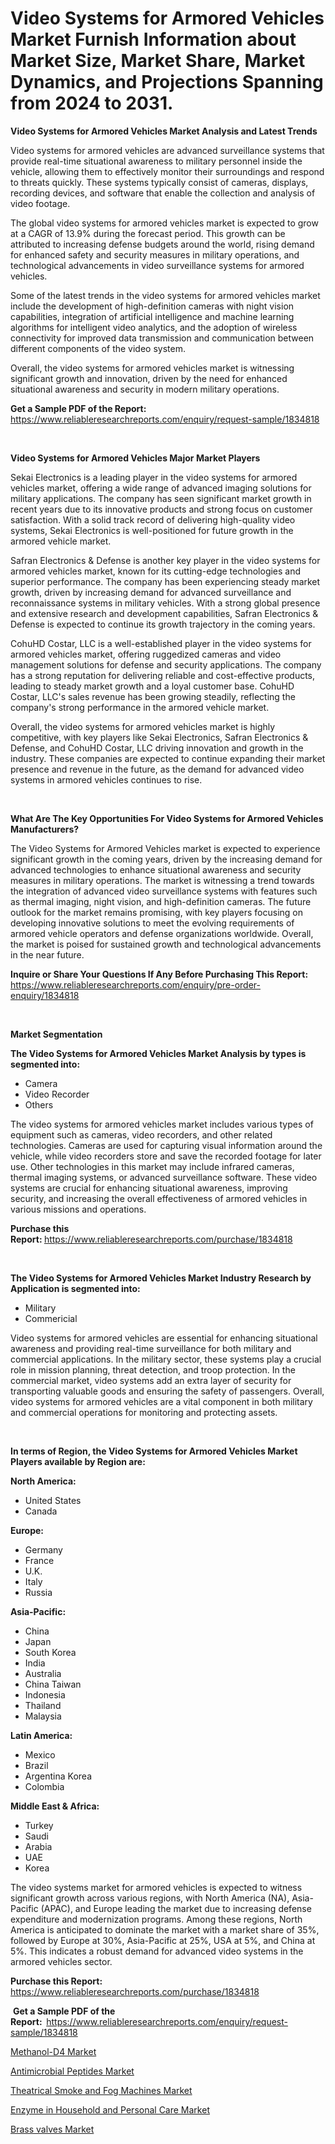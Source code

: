 <p><h1>Video Systems for Armored Vehicles Market Furnish Information about Market Size, Market Share, Market Dynamics, and Projections Spanning from 2024 to 2031.</h1></p><p><strong>Video Systems for Armored Vehicles Market Analysis and Latest Trends</strong></p>
<p><p>Video systems for armored vehicles are advanced surveillance systems that provide real-time situational awareness to military personnel inside the vehicle, allowing them to effectively monitor their surroundings and respond to threats quickly. These systems typically consist of cameras, displays, recording devices, and software that enable the collection and analysis of video footage.</p><p>The global video systems for armored vehicles market is expected to grow at a CAGR of 13.9% during the forecast period. This growth can be attributed to increasing defense budgets around the world, rising demand for enhanced safety and security measures in military operations, and technological advancements in video surveillance systems for armored vehicles.</p><p>Some of the latest trends in the video systems for armored vehicles market include the development of high-definition cameras with night vision capabilities, integration of artificial intelligence and machine learning algorithms for intelligent video analytics, and the adoption of wireless connectivity for improved data transmission and communication between different components of the video system.</p><p>Overall, the video systems for armored vehicles market is witnessing significant growth and innovation, driven by the need for enhanced situational awareness and security in modern military operations.</p></p>
<p><strong>Get a Sample PDF of the Report:&nbsp;</strong> <a href="https://www.reliableresearchreports.com/enquiry/request-sample/1834818">https://www.reliableresearchreports.com/enquiry/request-sample/1834818</a></p>
<p>&nbsp;</p>
<p><strong>Video Systems for Armored Vehicles Major Market Players</strong></p>
<p><p>Sekai Electronics is a leading player in the video systems for armored vehicles market, offering a wide range of advanced imaging solutions for military applications. The company has seen significant market growth in recent years due to its innovative products and strong focus on customer satisfaction. With a solid track record of delivering high-quality video systems, Sekai Electronics is well-positioned for future growth in the armored vehicle market.</p><p>Safran Electronics & Defense is another key player in the video systems for armored vehicles market, known for its cutting-edge technologies and superior performance. The company has been experiencing steady market growth, driven by increasing demand for advanced surveillance and reconnaissance systems in military vehicles. With a strong global presence and extensive research and development capabilities, Safran Electronics & Defense is expected to continue its growth trajectory in the coming years.</p><p>CohuHD Costar, LLC is a well-established player in the video systems for armored vehicles market, offering ruggedized cameras and video management solutions for defense and security applications. The company has a strong reputation for delivering reliable and cost-effective products, leading to steady market growth and a loyal customer base. CohuHD Costar, LLC's sales revenue has been growing steadily, reflecting the company's strong performance in the armored vehicle market.</p><p>Overall, the video systems for armored vehicles market is highly competitive, with key players like Sekai Electronics, Safran Electronics & Defense, and CohuHD Costar, LLC driving innovation and growth in the industry. These companies are expected to continue expanding their market presence and revenue in the future, as the demand for advanced video systems in armored vehicles continues to rise.</p></p>
<p>&nbsp;</p>
<p><strong>What Are The Key Opportunities For Video Systems for Armored Vehicles Manufacturers?</strong></p>
<p><p>The Video Systems for Armored Vehicles market is expected to experience significant growth in the coming years, driven by the increasing demand for advanced technologies to enhance situational awareness and security measures in military operations. The market is witnessing a trend towards the integration of advanced video surveillance systems with features such as thermal imaging, night vision, and high-definition cameras. The future outlook for the market remains promising, with key players focusing on developing innovative solutions to meet the evolving requirements of armored vehicle operators and defense organizations worldwide. Overall, the market is poised for sustained growth and technological advancements in the near future.</p></p>
<p><strong>Inquire or Share Your Questions If Any Before Purchasing This Report:</strong> <a href="https://www.reliableresearchreports.com/enquiry/pre-order-enquiry/1834818">https://www.reliableresearchreports.com/enquiry/pre-order-enquiry/1834818</a></p>
<p>&nbsp;</p>
<p><strong>Market Segmentation</strong></p>
<p><strong>The Video Systems for Armored Vehicles Market Analysis by types is segmented into:</strong></p>
<p><ul><li>Camera</li><li>Video Recorder</li><li>Others</li></ul></p>
<p><p>The video systems for armored vehicles market includes various types of equipment such as cameras, video recorders, and other related technologies. Cameras are used for capturing visual information around the vehicle, while video recorders store and save the recorded footage for later use. Other technologies in this market may include infrared cameras, thermal imaging systems, or advanced surveillance software. These video systems are crucial for enhancing situational awareness, improving security, and increasing the overall effectiveness of armored vehicles in various missions and operations.</p></p>
<p><strong>Purchase this Report:&nbsp;</strong><a href="https://www.reliableresearchreports.com/purchase/1834818">https://www.reliableresearchreports.com/purchase/1834818</a></p>
<p>&nbsp;</p>
<p><strong>The Video Systems for Armored Vehicles Market Industry Research by Application is segmented into:</strong></p>
<p><ul><li>Military</li><li>Commericial</li></ul></p>
<p><p>Video systems for armored vehicles are essential for enhancing situational awareness and providing real-time surveillance for both military and commercial applications. In the military sector, these systems play a crucial role in mission planning, threat detection, and troop protection. In the commercial market, video systems add an extra layer of security for transporting valuable goods and ensuring the safety of passengers. Overall, video systems for armored vehicles are a vital component in both military and commercial operations for monitoring and protecting assets.</p></p>
<p>&nbsp;</p>
<p><strong>In terms of Region, the Video Systems for Armored Vehicles Market Players available by Region are:</strong></p>
<p>
    <p> <strong> North America: </strong>
        <ul>
            <li>United States</li>
            <li>Canada</li>
        </ul>
        </p> 
    <p> <strong> Europe: </strong>
        <ul>
            <li>Germany</li>
            <li>France</li>
            <li>U.K.</li>
            <li>Italy</li>
            <li>Russia</li>
        </ul>
        </p> 
    <p> <strong> Asia-Pacific: </strong>
        <ul>
            <li>China</li>
            <li>Japan</li>
            <li>South Korea</li>
            <li>India</li>
            <li>Australia</li>
            <li>China Taiwan</li>
            <li>Indonesia</li>
            <li>Thailand</li>
            <li>Malaysia</li>
        </ul>
        </p> 
    <p> <strong> Latin America: </strong>
        <ul>
            <li>Mexico</li>
            <li>Brazil</li>
            <li>Argentina Korea</li>
            <li>Colombia</li>
        </ul>
        </p> 
    <p> <strong> Middle East & Africa: </strong>
        <ul>
            <li>Turkey</li>
            <li>Saudi</li>
            <li>Arabia</li>
            <li>UAE</li>
            <li>Korea</li>
        </ul>
    </p>
    </p>
<p><p>The video systems market for armored vehicles is expected to witness significant growth across various regions, with North America (NA), Asia-Pacific (APAC), and Europe leading the market due to increasing defense expenditure and modernization programs. Among these regions, North America is anticipated to dominate the market with a market share of 35%, followed by Europe at 30%, Asia-Pacific at 25%, USA at 5%, and China at 5%. This indicates a robust demand for advanced video systems in the armored vehicles sector.</p></p>
<p><strong>Purchase this Report: </strong><a href="https://www.reliableresearchreports.com/purchase/1834818">https://www.reliableresearchreports.com/purchase/1834818</a></p>
<p>&nbsp;<strong>Get a Sample PDF of the Report:&nbsp;&nbsp;</strong><a href="https://www.reliableresearchreports.com/enquiry/request-sample/1834818">https://www.reliableresearchreports.com/enquiry/request-sample/1834818</a></p>
<p><strong></strong></p>
<p><p><a href="https://github.com/FassouRP/Market-Research-Report-List-3/blob/main/methanol-d4-market.md">Methanol-D4 Market</a></p><p><a href="https://medium.com/@jordyhansen565/antimicrobial-peptides-market-size-reveals-the-best-marketing-channels-in-global-industry-02287287cd1f">Antimicrobial Peptides Market</a></p><p><a href="https://issuu.com/reportprime-2/docs/theatrical-smoke-and-fog-machines-market-size-2030">Theatrical Smoke and Fog Machines Market</a></p><p><a href="https://github.com/rahu1506/Market-Research-Report-List-3/blob/main/enzyme-in-household-and-personal-care-market.md">Enzyme in Household and Personal Care Market</a></p><p><a href="https://issuu.com/reportprime-2/docs/brass-valves-market-size-2030.pptx">Brass valves Market</a></p></p>